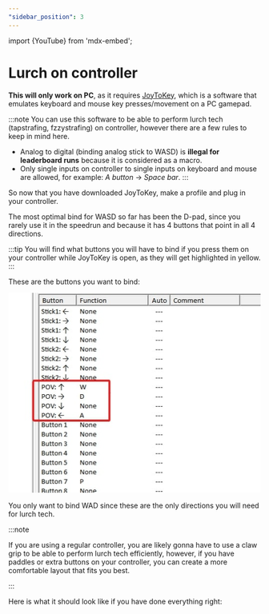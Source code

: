 ```yaml
---
"sidebar_position": 3
---
```


import {YouTube} from 'mdx-embed';

# Lurch on controller

**This will only work on PC**, as it requires [JoyToKey](https://joytokey.net/en/download), which is a software that emulates keyboard and mouse key presses/movement on a PC gamepad.

:::note
You can use this software to be able to perform lurch tech (tapstrafing, fzzystrafing) on controller, however there are a few rules to keep in mind here.

* Analog to digital (binding analog stick to WASD) is **illegal for leaderboard runs** because it is considered as a macro.
* Only single inputs on controller to single inputs on keyboard and mouse are allowed, for example: _A button_ -> _Space bar_.
:::

So now that you have downloaded JoyToKey, make a profile and plug in your controller.

The most optimal bind for WASD so far has been the D-pad, since you rarely use it in the speedrun and because it has 4 buttons that point in all 4 directions.


:::tip 
You will find what buttons you will have to bind if you press them on your controller while JoyToKey is open, as they will get highlighted in yellow.
:::

These are the buttons you want to bind:

![](img/joytokey_dpad.jpg)

You only want to bind WAD since these are the only directions you will need for lurch tech.

:::note

If you are using a regular controller, you are likely gonna have to use a claw grip to be able to perform lurch tech efficiently, however, if you have paddles or extra buttons on your controller, you can create a more comfortable layout that fits you best.

:::

Here is what it should look like if you have done everything right:
<YouTube youTubeId="0oBhBRIKHtI"/>